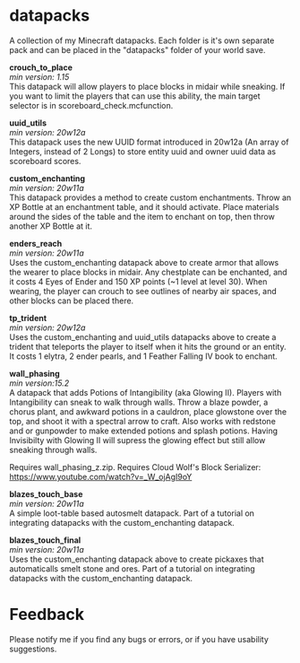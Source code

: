 # datapacks
A collection of my Minecraft datapacks.
Each folder is it's own separate pack and can be placed in the "datapacks" folder of your world save.

**crouch_to_place**  
*min version: 1.15*  
This datapack will allow players to place blocks in midair while sneaking. If you want to limit the players that can use this ability, the main target selector is in scoreboard_check.mcfunction.

**uuid_utils**  
*min version: 20w12a*  
This datapack uses the new UUID format introduced in 20w12a (An array of Integers, instead of 2 Longs) to store entity uuid and owner uuid data as scoreboard scores.

**custom_enchanting**  
*min version: 20w11a*  
This datapack provides a method to create custom enchantments. Throw an XP Bottle at an enchantment table, and it should activate. Place materials around the sides of the table and the item to enchant on top, then throw another XP Bottle at it.  

**enders_reach**  
*min version: 20w11a*  
Uses the custom_enchanting datapack above to create armor that allows the wearer to place blocks in midair. Any chestplate can be enchanted, and it costs 4 Eyes of Ender and 150 XP points (~1 level at level 30). When wearing, the player can crouch to see outlines of nearby air spaces, and other blocks can be placed there.

**tp_trident**  
*min version: 20w12a*  
Uses the custom_enchanting and uuid_utils datapacks above to create a trident that teleports the player to itself when it hits the ground or an entity. It costs 1 elytra, 2 ender pearls, and 1 Feather Falling IV book to enchant.

**wall_phasing**  
*min version:15.2*  
A datapack that adds Potions of Intangibility (aka Glowing II). Players with Intangibility can sneak to walk through walls. Throw a blaze powder, a chorus plant, and awkward potions in a cauldron, place glowstone over the top, and shoot it with a spectral arrow to craft. Also works with redstone and or gunpowder to make extended potions and splash potions. Having Invisibilty with Glowing II will supress the glowing effect but still allow sneaking through walls.

Requires wall_phasing_z.zip.
Requires Cloud Wolf's Block Serializer: https://www.youtube.com/watch?v=_W_ojAgI9oY


**blazes_touch_base**  
*min version: 20w11a*  
A simple loot-table based autosmelt datapack. Part of a tutorial on integrating datapacks with the custom_enchanting datapack.  

**blazes_touch_final**  
*min version: 20w11a*  
Uses the custom_enchanting datapack above to create pickaxes that automaticalls smelt stone and ores. Part of a tutorial on integrating datapacks with the custom_enchanting datapack.

# Feedback
Please notify me if you find any bugs or errors, or if you have usability suggestions.

